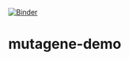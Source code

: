 [![Binder](https://mybinder.org/badge_logo.svg)](https://mybinder.org/v2/gh/neksa/mutagene-demo/tree/master/master)

# mutagene-demo

